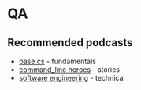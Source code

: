 # QA

## Recommended podcasts

- [base cs](https://www.codenewbie.org/basecs) - fundamentals
- [command_line heroes](https://www.redhat.com/en/command-line-heroes) - stories
- [software engineering](https://softwareengineeringdaily.com/) - technical
